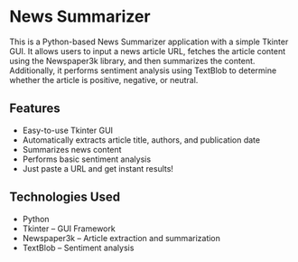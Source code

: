  # **News Summarizer**

This is a Python-based News Summarizer application with a simple Tkinter GUI. It allows users to input a news article URL, fetches the article content using the Newspaper3k library, and then summarizes the content. Additionally, it performs sentiment analysis using TextBlob to determine whether the article is positive, negative, or neutral.

## Features

- Easy-to-use Tkinter GUI  
- Automatically extracts article title, authors, and publication date  
- Summarizes news content  
- Performs basic sentiment analysis  
- Just paste a URL and get instant results!  

## Technologies Used

- Python 
- Tkinter – GUI Framework  
- Newspaper3k – Article extraction and summarization  
- TextBlob – Sentiment analysis  
